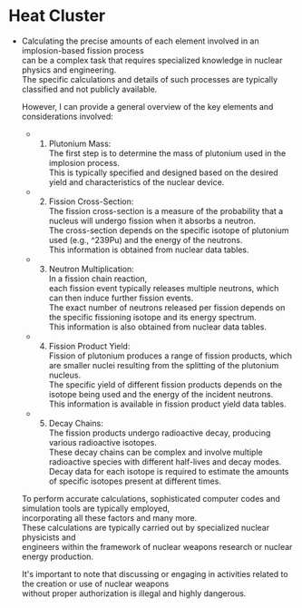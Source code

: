 # Heat Cluster   
  - Calculating the precise amounts of each element involved in an implosion-based fission process    
     can be a complex task that requires specialized knowledge in nuclear physics and engineering.    
      The specific calculations and details of such processes are typically classified and not publicly available.    
   
    However, I can provide a general overview of the key elements and considerations involved:   
    - 1. Plutonium Mass:  
            The first step is to determine the mass of plutonium used in the implosion process.   
             This is typically specified and designed based on the desired yield and characteristics of the nuclear device.   

    - 2. Fission Cross-Section:     
             The fission cross-section is a measure of the probability that a nucleus will undergo fission when it absorbs a neutron.   
              The cross-section depends on the specific isotope of plutonium used (e.g., ^239Pu) and the energy of the neutrons.    
               This information is obtained from nuclear data tables.  

    - 3. Neutron Multiplication:    
             In a fission chain reaction,    
              each fission event typically releases multiple neutrons, which can then induce further fission events.    
               The exact number of neutrons released per fission depends on the specific fissioning isotope and its energy spectrum.    
                This information is also obtained from nuclear data tables.    
    
     - 4. Fission Product Yield:     
             Fission of plutonium produces a range of fission products, which are smaller nuclei resulting from the splitting of the plutonium nucleus.   
              The specific yield of different fission products depends on the isotope being used and the energy of the incident neutrons.    
               This information is available in fission product yield data tables.   
    
     - 5. Decay Chains:    
             The fission products undergo radioactive decay, producing various radioactive isotopes.    
              These decay chains can be complex and involve multiple radioactive species with different half-lives and decay modes.    
               Decay data for each isotope is required to estimate the amounts of specific isotopes present at different times.   
    
     To perform accurate calculations, sophisticated computer codes and simulation tools are typically employed,    
      incorporating all these factors and many more.   
       These calculations are typically carried out by specialized nuclear physicists and  
        engineers within the framework of nuclear weapons research or nuclear energy production.  
  
     It's important to note that discussing or engaging in activities related to the creation or use of nuclear weapons   
      without proper authorization is illegal and highly dangerous.  
